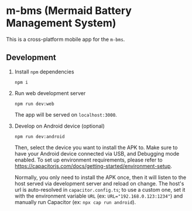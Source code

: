 # m-bms (Mermaid Battery Management System)

This is a cross-platform mobile app for the `m-bms`.

## Development

1. Install `npm` dependencies

   ```
   npm i
   ```

1. Run web development server

   ```
   npm run dev:web
   ```

   The app will be served on `localhost:3000`.

1. Develop on Android device (optional)

   ```
   npm run dev:android
   ```

   Then, select the device you want to install the APK to. Make sure to have your Android device connected via USB, and Debugging mode enabled. To set up environment requirements, please refer to https://capacitorjs.com/docs/getting-started/environment-setup.

   Normally, you only need to install the APK once, then it will listen to the host served via development server and reload on change. The host's url is auto-resolved in `capacitor.config.ts`; to use a custom one, set it with the environment variable `URL` (ex: `URL="192.168.0.123:1234"`) and manually run Capacitor (ex: `npx cap run android`).
